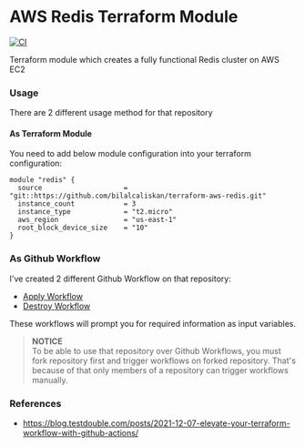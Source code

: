 # AWS Redis Terraform Module
[![CI](https://github.com/bilalcaliskan/terraform-aws-redis/workflows/CI/badge.svg?event=push)](https://github.com/bilalcaliskan/terraform-aws-redis/actions?query=workflow%3ACI)

Terraform module which creates a fully functional Redis cluster on AWS EC2

### Usage
There are 2 different usage method for that repository
#### As Terraform Module
You need to add below module configuration into your terraform configuration:
```
module "redis" {
  source                    = "git::https://github.com/bilalcaliskan/terraform-aws-redis.git"
  instance_count            = 3
  instance_type             = "t2.micro"
  aws_region                = "us-east-1"
  root_block_device_size    = "10"
}
```
### As Github Workflow
I've created 2 different Github Workflow on that repository:
- [Apply Workflow](https://github.com/bilalcaliskan/terraform-aws-redis/actions/workflows/workflow_apply.yaml)
- [Destroy Workflow](https://github.com/bilalcaliskan/terraform-aws-redis/actions/workflows/workflow_destroy.yaml)

These workflows will prompt you for required information as input variables.

> **NOTICE**  
> To be able to use that repository over Github Workflows, you must fork repository first and trigger workflows 
> on forked repository. That's because of that only members of a repository can trigger workflows manually.

### References
- https://blog.testdouble.com/posts/2021-12-07-elevate-your-terraform-workflow-with-github-actions/
